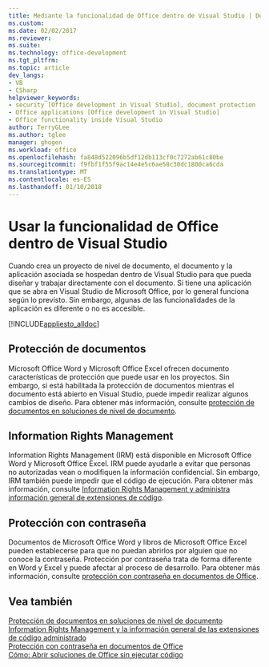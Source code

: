 ```yaml
---
title: Mediante la funcionalidad de Office dentro de Visual Studio | Documentos de Microsoft
ms.custom: 
ms.date: 02/02/2017
ms.reviewer: 
ms.suite: 
ms.technology: office-development
ms.tgt_pltfrm: 
ms.topic: article
dev_langs:
- VB
- CSharp
helpviewer_keywords:
- security [Office development in Visual Studio], document protection
- Office applications [Office development in Visual Studio]
- Office functionality inside Visual Studio
author: TerryGLee
ms.author: tglee
manager: ghogen
ms.workload: office
ms.openlocfilehash: fa848d522096b5df12db113cf0c7272ab61c80be
ms.sourcegitcommit: f9fbf1f55f9ac14e4e5c6ae58c30dc1800ca6cda
ms.translationtype: MT
ms.contentlocale: es-ES
ms.lasthandoff: 01/10/2018
---
```

# <a name="using-office-functionality-inside-of-visual-studio"></a>Usar la funcionalidad de Office dentro de Visual Studio
  Cuando crea un proyecto de nivel de documento, el documento y la aplicación asociada se hospedan dentro de Visual Studio para que pueda diseñar y trabajar directamente con el documento. Si tiene una aplicación que se abra en Visual Studio de Microsoft Office, por lo general funciona según lo previsto. Sin embargo, algunas de las funcionalidades de la aplicación es diferente o no es accesible.  
  
 [!INCLUDE[appliesto_alldoc](../vsto/includes/appliesto-alldoc-md.md)]  
  
## <a name="document-protection"></a>Protección de documentos  
 Microsoft Office Word y Microsoft Office Excel ofrecen documento características de protección que puede usar en los proyectos. Sin embargo, si está habilitada la protección de documentos mientras el documento está abierto en Visual Studio, puede impedir realizar algunos cambios de diseño. Para obtener más información, consulte [protección de documentos en soluciones de nivel de documento](../vsto/document-protection-in-document-level-solutions.md).  
  
## <a name="information-rights-management"></a>Information Rights Management  
 Information Rights Management (IRM) está disponible en Microsoft Office Word y Microsoft Office Excel. IRM puede ayudarle a evitar que personas no autorizadas vean o modifiquen la información confidencial. Sin embargo, IRM también puede impedir que el código de ejecución. Para obtener más información, consulte [Information Rights Management y administra información general de extensiones de código](../vsto/information-rights-management-and-managed-code-extensions-overview.md).  
  
## <a name="password-protection"></a>Protección con contraseña  
 Documentos de Microsoft Office Word y libros de Microsoft Office Excel pueden establecerse para que no puedan abrirlos por alguien que no conoce la contraseña. Protección por contraseña trata de forma diferente en Word y Excel y puede afectar al proceso de desarrollo. Para obtener más información, consulte [protección con contraseña en documentos de Office](../vsto/password-protection-on-office-documents.md).  
  
## <a name="see-also"></a>Vea también  
 [Protección de documentos en soluciones de nivel de documento](../vsto/document-protection-in-document-level-solutions.md)   
 [Information Rights Management y la información general de las extensiones de código administrado](../vsto/information-rights-management-and-managed-code-extensions-overview.md)   
 [Protección con contraseña en documentos de Office](../vsto/password-protection-on-office-documents.md)   
 [Cómo: Abrir soluciones de Office sin ejecutar código](../vsto/how-to-open-office-solutions-without-running-code.md)  
  
  